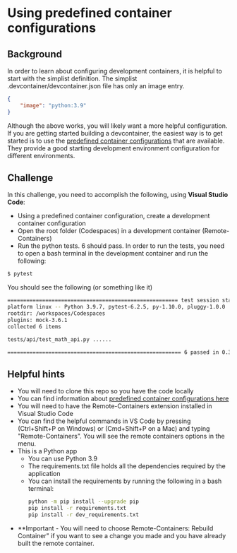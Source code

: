 # Using predefined container configurations
## Background
In order to learn about configuring development containers, it is helpful to start with the simplist definition.  The simplist .devcontainer/devcontainer.json file has only an image entry.  
```json
{
    "image": "python:3.9"
}
```

Although the above works, you will likely want a more helpful configuration.  If you are getting started building a devcontainer, the easiest way is to get started is to use the [predefined container configurations](https://docs.github.com/en/codespaces/customizing-your-codespace/configuring-codespaces-for-your-project#using-a-predefined-container-configuration) that are available.  They provide a good starting development environment configuration for different environments.

## Challenge
In this challenge, you need to accomplish the following, using **Visual Studio Code**:
- Using a predefined container configuration, create a development container configuration
- Open the root folder (Codespaces) in a development container (Remote-Containers)
- Run the python tests.  6 should pass.  In order to run the tests, you need to open a bash terminal in the development container and run the following:
```bash
$ pytest
```
You should see the following (or something like it)
```bash
====================================================== test session starts =======================================================
platform linux -- Python 3.9.7, pytest-6.2.5, py-1.10.0, pluggy-1.0.0
rootdir: /workspaces/Codespaces
plugins: mock-3.6.1
collected 6 items                                                                                                                

tests/api/test_math_api.py ......                                                                                          [100%]

======================================================= 6 passed in 0.32s ========================================================
```

## Helpful hints
- You will need to clone this repo so you have the code locally
- You can find information about [predefined container configurations here](https://docs.github.com/en/codespaces/customizing-your-codespace/configuring-codespaces-for-your-project#using-a-predefined-container-configuration)
- You will need to have the Remote-Containers extension installed in Visual Studio Code
- You can find the helpful commands in VS Code by pressing (Ctrl+Shift+P on Windows) or (Cmd+Shift+P on a Mac) and typing "Remote-Containers".  You will see the remote containers options in the menu.
- This is a Python app 
  - You can use Python 3.9
  - The requirements.txt file holds all the dependencies required by the application
  - You can install the requirements by running the following in a bash terminal:
    ```bash
    python -m pip install --upgrade pip
    pip install -r requirements.txt
    pip install -r dev_requirements.txt
    ```
- **Important - You will need to choose Remote-Containers: Rebuild Container" if you want to see a change you made and you have already built the remote container.